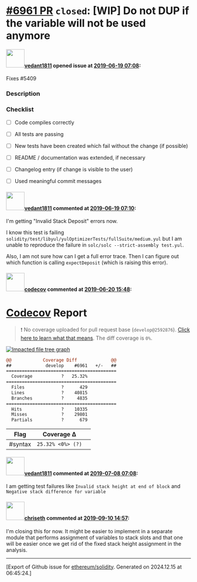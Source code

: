 # [\#6961 PR](https://github.com/ethereum/solidity/pull/6961) `closed`: [WIP] Do not DUP if the variable will not be used anymore

#### <img src="https://avatars.githubusercontent.com/u/3260363?u=801d9204e5d0deb6af511e7f320de6d09eae60dd&v=4" width="50">[vedant1811](https://github.com/vedant1811) opened issue at [2019-06-19 07:08](https://github.com/ethereum/solidity/pull/6961):

Fixes  #5409 

<!--### Your checklist for this pull request

Please review the [guidelines for contributing](http://solidity.readthedocs.io/en/latest/contributing.html) to this repository.

Please also note that this project is released with a [Contributor Code of Conduct](CONDUCT.md). By participating in this project you agree to abide by its terms.
-->

### Description

<!--
Please explain the changes you made here.

Thank you for your help!
-->

### Checklist
- [ ] Code compiles correctly
- [ ] All tests are passing
- [ ] New tests have been created which fail without the change (if possible)
- [ ] README / documentation was extended, if necessary
- [ ] Changelog entry (if change is visible to the user)
- [ ] Used meaningful commit messages


#### <img src="https://avatars.githubusercontent.com/u/3260363?u=801d9204e5d0deb6af511e7f320de6d09eae60dd&v=4" width="50">[vedant1811](https://github.com/vedant1811) commented at [2019-06-19 07:10](https://github.com/ethereum/solidity/pull/6961#issuecomment-503436688):

I'm getting "Invalid Stack Deposit" errors now.

I know this test is failing `solidity/test/libyul/yulOptimizerTests/fullSuite/medium.yul` but I am unable to reproduce the failure in `solc/solc --strict-assembly test.yul`.

Also, I am not sure how can I get a full error trace. Then I can figure out which function is calling `expectDeposit` (which is raising this error).

#### <img src="https://avatars.githubusercontent.com/in/254?v=4" width="50">[codecov](https://github.com/apps/codecov) commented at [2019-06-20 15:48](https://github.com/ethereum/solidity/pull/6961#issuecomment-504079331):

# [Codecov](https://codecov.io/gh/ethereum/solidity/pull/6961?src=pr&el=h1) Report
> :exclamation: No coverage uploaded for pull request base (`develop@2592876`). [Click here to learn what that means](https://docs.codecov.io/docs/error-reference#section-missing-base-commit).
> The diff coverage is `0%`.

[![Impacted file tree graph](https://codecov.io/gh/ethereum/solidity/pull/6961/graphs/tree.svg?width=650&token=87PGzVEwU0&height=150&src=pr)](https://codecov.io/gh/ethereum/solidity/pull/6961?src=pr&el=tree)

```diff
@@            Coverage Diff             @@
##             develop    #6961   +/-   ##
==========================================
  Coverage           ?   25.32%           
==========================================
  Files              ?      429           
  Lines              ?    40815           
  Branches           ?     4835           
==========================================
  Hits               ?    10335           
  Misses             ?    29801           
  Partials           ?      679
```

| Flag | Coverage Δ | |
|---|---|---|
| #syntax | `25.32% <0%> (?)` | |

#### <img src="https://avatars.githubusercontent.com/u/3260363?u=801d9204e5d0deb6af511e7f320de6d09eae60dd&v=4" width="50">[vedant1811](https://github.com/vedant1811) commented at [2019-07-08 07:08](https://github.com/ethereum/solidity/pull/6961#issuecomment-509106456):

I am getting test failures like `Invalid stack height at end of block` and `Negative stack difference for variable`

#### <img src="https://avatars.githubusercontent.com/u/9073706?v=4" width="50">[chriseth](https://github.com/chriseth) commented at [2019-09-10 14:57](https://github.com/ethereum/solidity/pull/6961#issuecomment-529975687):

I'm closing this for now. It might be easier to implement in a separate module that performs assignment of variables to stack slots and that one will be easier once we get rid of the fixed stack height assignment in the analysis.


-------------------------------------------------------------------------------



[Export of Github issue for [ethereum/solidity](https://github.com/ethereum/solidity). Generated on 2024.12.15 at 06:45:24.]
